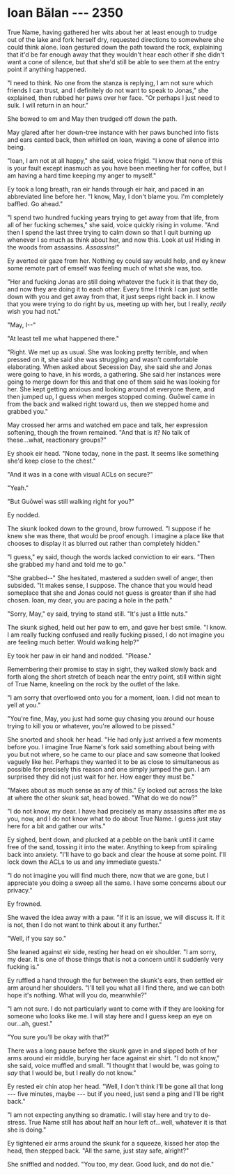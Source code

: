 # Ioan Bălan --- 2350

True Name, having gathered her wits about her at least enough to trudge out of the lake and fork herself dry, requested directions to somewhere she could think alone. Ioan gestured down the path toward the rock, explaining that it'd be far enough away that they wouldn't hear each other if she didn't want a cone of silence, but that she'd still be able to see them at the entry point if anything happened.

"I need to think. No one from the stanza is replying, I am not sure which friends I can trust, and I definitely do not want to speak to Jonas," she explained, then rubbed her paws over her face. "Or perhaps I just need to sulk. I will return in an hour."

She bowed to em and May then trudged off down the path.

May glared after her down-tree instance with her paws bunched into fists and ears canted back, then whirled on Ioan, waving a cone of silence into being.

"Ioan, I am not at all happy," she said, voice frigid. "I know that none of this is your fault except inasmuch as you have been meeting her for coffee, but I am having a hard time keeping my anger to myself."

Ey took a long breath, ran eir hands through eir hair, and paced in an abbreviated line before her. "I know, May, I don't blame you. I'm completely baffled. Go ahead."

"I spend two hundred fucking years trying to get away from that life, from all of her fucking schemes," she said, voice quickly rising in volume. "And then I spend the last three trying to calm down so that I quit burning up whenever I so much as think about her, and now this. Look at us! Hiding in the woods from assassins. *Assassins!*"

Ey averted eir gaze from her. Nothing ey could say would help, and ey knew some remote part of emself was feeling much of what she was, too.

"Her and fucking Jonas are still doing whatever the fuck it is that they do, and now they are doing it to each other. Every time I think I can just settle down with you and get away from that, it just seeps right back in. I know that you were trying to do right by us, meeting up with her, but I really, *really* wish you had not."

"May, I--"

"At least tell me what happened there."

"Right. We met up as usual. She was looking pretty terrible, and when pressed on it, she said she was struggling and wasn't comfortable elaborating. When asked about Secession Day, she said she and Jonas were going to have, in his words, a gathering. She said her instances were going to merge down for this and that one of them said he was looking for her. She kept getting anxious and looking around at everyone there, and then jumped up, I guess when merges stopped coming. Guōweī came in from the back and walked right toward us, then we stepped home and grabbed you."

May crossed her arms and watched em pace and talk, her expression softening, though the frown remained. "And that is it? No talk of these...what, reactionary groups?"

Ey shook eir head. "None today, none in the past. It seems like something she'd keep close to the chest."

"And it was in a cone with visual ACLs on secure?"

"Yeah."

"But Guōweī was still walking right for you?"

Ey nodded.

The skunk looked down to the ground, brow furrowed. "I suppose if he knew she was there, that would be proof enough. I imagine a place like that chooses to display it as blurred out rather than completely hidden."

"I guess," ey said, though the words lacked conviction to eir ears. "Then she grabbed my hand and told me to go."

"She grabbed--" She hesitated, mastered a sudden swell of anger, then subsided. "It makes sense, I suppose. The chance that you would head someplace that she and Jonas could not guess is greater than if she had chosen. Ioan, my dear, you are pacing a hole in the path."

"Sorry, May," ey said, trying to stand still. "It's just a little nuts."

The skunk sighed, held out her paw to em, and gave her best smile. "I know. I am really fucking confused and really fucking pissed, I do not imagine you are feeling much better. Would walking help?"

Ey took her paw in eir hand and nodded. "Please."

Remembering their promise to stay in sight, they walked slowly back and forth along the short stretch of beach near the entry point, still within sight of True Name, kneeling on the rock by the outlet of the lake.

"I am sorry that overflowed onto you for a moment, Ioan. I did not mean to yell at you."

"You're fine, May, you just had some guy chasing you around our house trying to kill you or whatever, you're allowed to be pissed."

She snorted and shook her head. "He had only just arrived a few moments before you. I imagine True Name's fork said something about being with you but not where, so he came to our place and saw someone that looked vaguely like her. Perhaps they wanted it to be as close to simultaneous as possible for precisely this reason and one simply jumped the gun. I am surprised they did not just wait for her. How eager they must be."

"Makes about as much sense as any of this." Ey looked out across the lake at where the other skunk sat, head bowed. "What do we do now?"

"I do not know, my dear. I have had precisely as many assassins after me as you, now, and I do not know what to do about True Name. I guess just stay here for a bit and gather our wits."

Ey sighed, bent down, and plucked at a pebble on the bank until it came free of the sand, tossing it into the water. Anything to keep from spiraling back into anxiety. "I'll have to go back and clear the house at some point. I'll lock down the ACLs to us and any immediate guests."

"I do not imagine you will find much there, now that we are gone, but I appreciate you doing a sweep all the same. I have some concerns about our privacy."

Ey frowned.

She waved the idea away with a paw. "If it is an issue, we will discuss it. If it is not, then I do not want to think about it any further."

"Well, if you say so."

She leaned against eir side, resting her head on eir shoulder. "I am sorry, my dear. It is one of those things that is not a concern until it suddenly very fucking is."

Ey ruffled a hand through the fur between the skunk's ears, then settled eir arm around her shoulders. "I'll tell you what all I find there, and we can both hope it's nothing. What will you do, meanwhile?"

"I am not sure. I do not particularly want to come with if they are looking for someone who looks like me. I will stay here and I guess keep an eye on our...ah, guest."

"You sure you'll be okay with that?"

There was a long pause before the skunk gave in and slipped both of her arms around eir middle, burying her face against eir shirt. "I do not know," she said, voice muffled and small. "I thought that I would be, was going to *say* that I would be, but I really do not know."

Ey rested eir chin atop her head. "Well, I don't think I'll be gone all that long --- five minutes, maybe --- but if you need, just send a ping and I'll be right back."

"I am not expecting anything so dramatic. I will stay here and try to de-stress. True Name still has about half an hour left of...well, whatever it is that she is doing."

Ey tightened eir arms around the skunk for a squeeze, kissed her atop the head, then stepped back. "All the same, just stay safe, alright?"

She sniffled and nodded. "You too, my dear. Good luck, and do not die."


